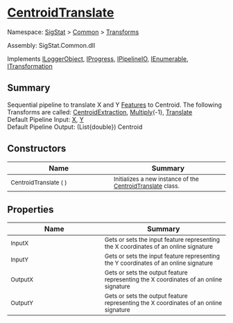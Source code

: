 # [CentroidTranslate](./CentroidTranslate.md)

Namespace: [SigStat]() > [Common](./../README.md) > [Transforms](./README.md)

Assembly: SigStat.Common.dll

Implements [ILoggerObject](./../ILoggerObject.md), [IProgress](./../Helpers/IProgress.md), [IPipelineIO](./../Pipeline/IPipelineIO.md), [IEnumerable](https://docs.microsoft.com/en-us/dotnet/api/System.Collections.IEnumerable), [ITransformation](./../ITransformation.md)

## Summary
Sequential pipeline to translate X and Y [Features](../SigStat/Common/Features.md) to Centroid.  The following Transforms are called: [CentroidExtraction](../SigStat/Common/Transforms/CentroidExtraction.md), [Multiply](../SigStat/Common/Transforms/Multiply.md)(-1), [Translate](../SigStat/Common/Transforms/Translate.md)<br>Default Pipeline Input: [X](../SigStat/Common/Features.md), [Y](../SigStat/Common/Features.md) <br>Default Pipeline Output: (List{double}) Centroid

## Constructors

| Name<div><a href="#"><img width=400></a></div> | Summary<div><a href="#"><img width=475></a></div> | 
| --- | --- | 
| <sub>CentroidTranslate (  )</sub> | <sub>Initializes a new instance of the [CentroidTranslate](../SigStat/Common/Transforms/CentroidTranslate.md) class.</sub> | 


## Properties

| Name<div><a href="#"><img width=400></a></div> | Summary<div><a href="#"><img width=475></a></div> | 
| --- | --- | 
| <sub>InputX</sub> | <sub>Gets or sets the input feature representing the X coordinates of an online signature</sub> | 
| <sub>InputY</sub> | <sub>Gets or sets the input feature representing the Y coordinates of an online signature</sub> | 
| <sub>OutputX</sub> | <sub>Gets or sets the output feature representing the X coordinates of an online signature</sub> | 
| <sub>OutputY</sub> | <sub>Gets or sets the output feature representing the X coordinates of an online signature</sub> | 


